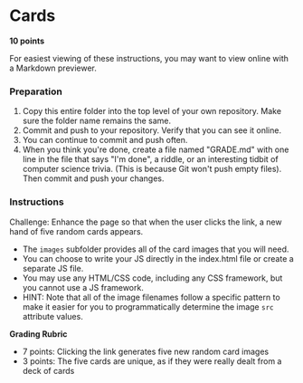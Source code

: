 # Cards

**10 points**

For easiest viewing of these instructions, you may want to view online with a Markdown previewer.

### Preparation ###

1. Copy this entire folder into the top level of your own repository.  Make sure the folder name remains the same.
2. Commit and push to your repository.  Verify that you can see it online.
3. You can continue to commit and push often.
4. When you think you're done, create a file named "GRADE.md" with one line in the file that says "I'm done", a riddle, or an interesting tidbit of computer science trivia. (This is because Git won't push empty files). Then commit and push your changes.


### Instructions

Challenge: Enhance the page so that when the user clicks the link, a new hand of five random cards appears.

* The `images` subfolder provides all of the card images that you will need.  
* You can choose to write your JS directly in the index.html file or create a separate JS file.
* You may use any HTML/CSS code, including any CSS framework, but you cannot use a JS framework.
* HINT: Note that all of the image filenames follow a specific pattern to make 
it easier for you to programmatically determine the image `src` attribute values.

**Grading Rubric**

* 7 points: Clicking the link generates five new random card images
* 3 points: The five cards are unique, as if they were really dealt from a deck of cards
